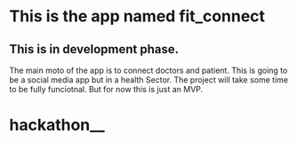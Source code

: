 # This is the app named fit_connect

## This is in development phase.

The main moto of the app is to connect doctors and patient. This is going to be a social media app but in a health Sector.
The project will take some time to be fully funciotnal. But for now this is just an MVP.

# hackathon__
